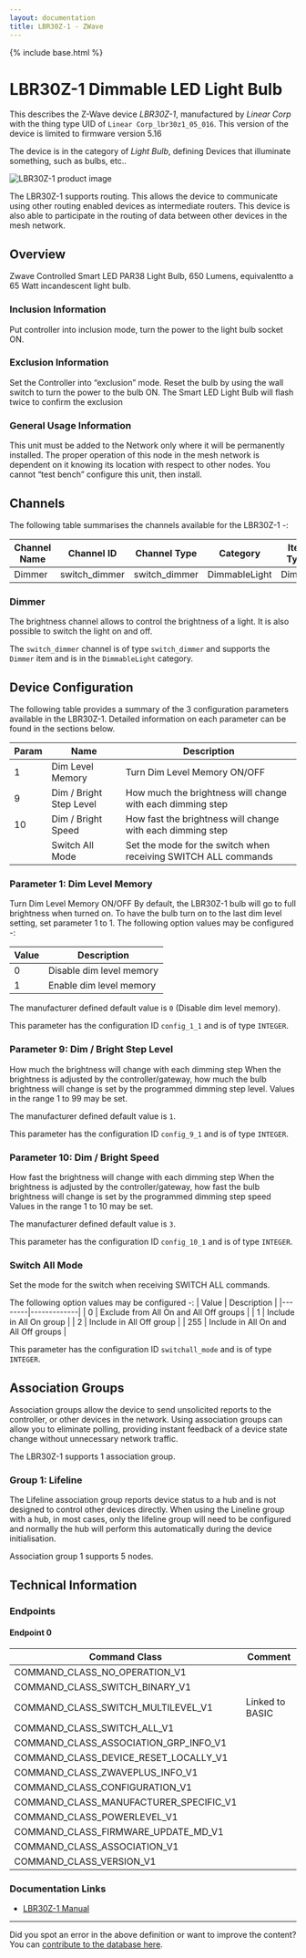 ```yaml
---
layout: documentation
title: LBR30Z-1 - ZWave
---
```


{% include base.html %}

# LBR30Z-1 Dimmable LED Light Bulb
This describes the Z-Wave device *LBR30Z-1*, manufactured by *Linear Corp* with the thing type UID of ```Linear Corp_lbr30z1_05_016```.
This version of the device is limited to firmware version 5.16

The device is in the category of *Light Bulb*, defining Devices that illuminate something, such as bulbs, etc..

![LBR30Z-1 product image](https://opensmarthouse.org/assets/zwave/attachments/928/GC-LBR30Z-1-US-2.jpg)


The LBR30Z-1 supports routing. This allows the device to communicate using other routing enabled devices as intermediate routers.  This device is also able to participate in the routing of data between other devices in the mesh network.

## Overview

Zwave Controlled Smart LED PAR38 Light Bulb, 650 Lumens, equivalentto a 65 Watt incandescent light bulb.

### Inclusion Information

Put controller into inclusion mode, turn the power to the light bulb socket ON.

### Exclusion Information

Set the Controller into “exclusion” mode. Reset the bulb by using the wall switch to turn the power to the bulb ON. The Smart LED Light Bulb will flash twice to confirm the exclusion

### General Usage Information

This unit must be added to the Network only where it will be permanently installed. The proper operation of this node in the mesh network is dependent on it knowing its location with respect to other nodes. You cannot “test bench” configure this unit, then install.

## Channels

The following table summarises the channels available for the LBR30Z-1 -:

| Channel Name | Channel ID | Channel Type | Category | Item Type |
|--------------|------------|--------------|----------|-----------|
| Dimmer | switch_dimmer | switch_dimmer | DimmableLight | Dimmer | 

### Dimmer
The brightness channel allows to control the brightness of a light.
            It is also possible to switch the light on and off.

The ```switch_dimmer``` channel is of type ```switch_dimmer``` and supports the ```Dimmer``` item and is in the ```DimmableLight``` category.



## Device Configuration

The following table provides a summary of the 3 configuration parameters available in the LBR30Z-1.
Detailed information on each parameter can be found in the sections below.

| Param | Name  | Description |
|-------|-------|-------------|
| 1 | Dim Level Memory | Turn Dim Level Memory ON/OFF |
| 9 | Dim / Bright Step Level | How much the brightness will change with each dimming step |
| 10 | Dim / Bright Speed | How fast the brightness will change with each dimming step |
|  | Switch All Mode | Set the mode for the switch when receiving SWITCH ALL commands |

### Parameter 1: Dim Level Memory

Turn Dim Level Memory ON/OFF
By default, the LBR30Z-1 bulb will go to full brightness when turned on. To have the bulb turn on to the last dim level setting, set parameter 1 to 1.
The following option values may be configured -:

| Value  | Description |
|--------|-------------|
| 0 | Disable dim level memory |
| 1 | Enable dim level memory |

The manufacturer defined default value is ```0``` (Disable dim level memory).

This parameter has the configuration ID ```config_1_1``` and is of type ```INTEGER```.


### Parameter 9: Dim / Bright Step Level

How much the brightness will change with each dimming step
When the brightness is adjusted by the controller/gateway, how much the bulb brightness will change is set by the programmed dimming step level.
Values in the range 1 to 99 may be set.

The manufacturer defined default value is ```1```.

This parameter has the configuration ID ```config_9_1``` and is of type ```INTEGER```.


### Parameter 10: Dim / Bright Speed

How fast the brightness will change with each dimming step
When the brightness is adjusted by the controller/gateway, how fast the bulb brightness will change is set by the programmed dimming step speed
Values in the range 1 to 10 may be set.

The manufacturer defined default value is ```3```.

This parameter has the configuration ID ```config_10_1``` and is of type ```INTEGER```.

### Switch All Mode

Set the mode for the switch when receiving SWITCH ALL commands.

The following option values may be configured -:
| Value  | Description |
|--------|-------------|
| 0 | Exclude from All On and All Off groups |
| 1 | Include in All On group |
| 2 | Include in All Off group |
| 255 | Include in All On and All Off groups |

This parameter has the configuration ID ```switchall_mode``` and is of type ```INTEGER```.


## Association Groups

Association groups allow the device to send unsolicited reports to the controller, or other devices in the network. Using association groups can allow you to eliminate polling, providing instant feedback of a device state change without unnecessary network traffic.

The LBR30Z-1 supports 1 association group.

### Group 1: Lifeline

The Lifeline association group reports device status to a hub and is not designed to control other devices directly. When using the Lineline group with a hub, in most cases, only the lifeline group will need to be configured and normally the hub will perform this automatically during the device initialisation.

Association group 1 supports 5 nodes.

## Technical Information

### Endpoints

#### Endpoint 0

| Command Class | Comment |
|---------------|---------|
| COMMAND_CLASS_NO_OPERATION_V1| |
| COMMAND_CLASS_SWITCH_BINARY_V1| |
| COMMAND_CLASS_SWITCH_MULTILEVEL_V1| Linked to BASIC|
| COMMAND_CLASS_SWITCH_ALL_V1| |
| COMMAND_CLASS_ASSOCIATION_GRP_INFO_V1| |
| COMMAND_CLASS_DEVICE_RESET_LOCALLY_V1| |
| COMMAND_CLASS_ZWAVEPLUS_INFO_V1| |
| COMMAND_CLASS_CONFIGURATION_V1| |
| COMMAND_CLASS_MANUFACTURER_SPECIFIC_V1| |
| COMMAND_CLASS_POWERLEVEL_V1| |
| COMMAND_CLASS_FIRMWARE_UPDATE_MD_V1| |
| COMMAND_CLASS_ASSOCIATION_V1| |
| COMMAND_CLASS_VERSION_V1| |

### Documentation Links

* [LBR30Z-1 Manual](https://www.opensmarthouse.org/zwavedatabase/928/LBR30Z-1-Install.pdf)

---

Did you spot an error in the above definition or want to improve the content?
You can [contribute to the database here](https://www.opensmarthouse.org/zwavedatabase/928).
